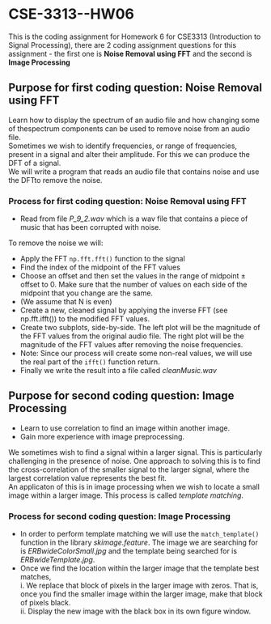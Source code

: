 # CSE-3313--HW06
This is the coding assignment for Homework 6 for CSE3313 (Introduction to Signal Processing), there are 2 coding assignment questions for this assignment - the first one is **Noise Removal using FFT** and the second is **Image Processing**


## Purpose for first coding question: Noise Removal using FFT
Learn how to display the spectrum of an audio file and how changing some of thespectrum components can be used to remove noise from an audio file.  
Sometimes we wish to identify frequencies, or range of frequencies, present in a signal and alter their amplitude. For this we can produce the DFT of a signal.  
 We will write a program that reads an audio file that contains noise and use the DFTto remove the noise.


### Process for first coding question: Noise Removal using FFT
* Read from file *P_9_2.wav* which is a wav file that contains a piece of music that has been corrupted with noise.  

To remove the noise we will:  
* Apply the FFT `np.fft.fft()` function to the signal
* Find the index of the midpoint of the FFT values
* Choose an offset and then set the values in the range of midpoint ± offset to 0. Make sure that the number of values on each side of the midpoint that you change are the same.
* (We assume that N is even)
* Create a new, cleaned signal by applying the inverse FFT (see np.fft.ifft()) to the modified FFT values.
* Create two subplots, side-by-side. The left plot will be the magnitude of the FFT values from the original audio file. The right plot will be the magnitude of the FFT values after removing the noise frequencies.
* Note: Since our process will create some non-real values, we will use the real part of the `ifft()` function return.
* Finally we write the result into a file called *cleanMusic.wav*


## Purpose for second coding question: Image Processing
*  Learn to use correlation to find an image within another image.
* Gain more experience with image preprocessing. 

We sometimes wish to find a signal within a larger signal. This is particularly challenging in the presence of noise. One approach to solving this is to find the cross-correlation of the smaller signal to the larger signal, where the largest correlation value represents the best fit.  
An applicaton of this is in image processing when we wish to locate a small image within a larger image. This process is called *template matching*.

### Process for second coding question: Image Processing
* In order to perform template matching we will use the `match_template()` function in the library *skimage.feature*. The image we are searching for is *ERBwideColorSmall.jpg* and the template being searched for is *ERBwideTemplate.jpg*.
* Once we find the  location within the larger image that the template best matches,  
  i. We replace that block of pixels in the larger image with zeros. That is, once you find the smaller image within the larger image, make that block of pixels black.  
  ii. Display the new image with the black box in its own figure window.  
